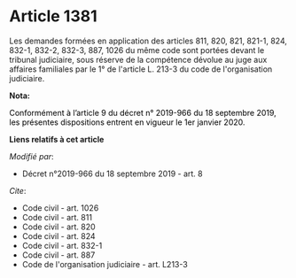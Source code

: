 # Article 1381

Les demandes formées en application des articles 811, 820, 821, 821-1, 824, 832-1, 832-2, 832-3, 
887, 
1026 du même code sont portées devant le tribunal judiciaire, sous réserve de la compétence dévolue au juge aux affaires
familiales par le 1° de l'article L. 213-3 du code de l'organisation judiciaire.

**Nota:**

<font color="black">Conformément à l’article 9 du décret n° 2019-966 du 18 septembre 2019, les présentes dispositions entrent
en vigueur le 1er janvier 2020.</font>

**Liens relatifs à cet article**

_Modifié par_:

  - Décret n°2019-966 du 18 septembre 2019 - art. 8

_Cite_:

  - Code civil - art. 1026
  - Code civil - art. 811
  - Code civil - art. 820
  - Code civil - art. 824
  - Code civil - art. 832-1
  - Code civil - art. 887
  - Code de l'organisation judiciaire - art. L213-3
